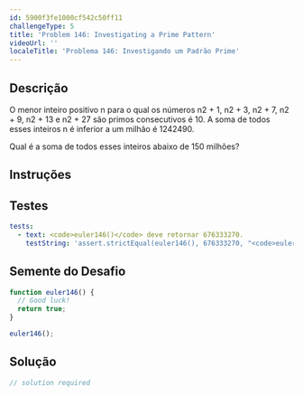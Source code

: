 ```yaml
---
id: 5900f3fe1000cf542c50ff11
challengeType: 5
title: 'Problem 146: Investigating a Prime Pattern'
videoUrl: ''
localeTitle: 'Problema 146: Investigando um Padrão Prime'
---
```


## Descrição
<section id="description"> O menor inteiro positivo n para o qual os números n2 + 1, n2 + 3, n2 + 7, n2 + 9, n2 + 13 e n2 + 27 são primos consecutivos é 10. A soma de todos esses inteiros n é inferior a um milhão é 1242490. <p> Qual é a soma de todos esses inteiros abaixo de 150 milhões? </p></section>

## Instruções
<section id="instructions">
</section>

## Testes
<section id='tests'>

```yml
tests:
  - text: <code>euler146()</code> deve retornar 676333270.
    testString: 'assert.strictEqual(euler146(), 676333270, "<code>euler146()</code> should return 676333270.");'

```

</section>

## Semente do Desafio
<section id='challengeSeed'>

<div id='js-seed'>

```js
function euler146() {
  // Good luck!
  return true;
}

euler146();

```

</div>



</section>

## Solução
<section id='solution'>

```js
// solution required
```
</section>
